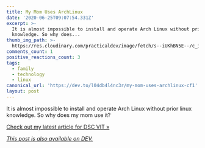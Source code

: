 ```yaml
---
title: My Mom Uses ArchLinux
date: '2020-06-25T09:07:54.331Z'
excerpt: >-
  It is almost impossible to install and operate Arch Linux without prior linux
  knowledge. So why does...
thumb_img_path: >-
  https://res.cloudinary.com/practicaldev/image/fetch/s--iUKhBN5E--/c_imagga_scale,f_auto,fl_progressive,h_420,q_auto,w_1000/https://dev-to-uploads.s3.amazonaws.com/i/lt4ye6h77rmmm8xeffvv.png
comments_count: 1
positive_reactions_count: 3
tags:
  - family
  - technology
  - linux
canonical_url: 'https://dev.to/l04db4l4nc3r/my-mom-uses-archlinux-cf1'
layout: post
---
```



It is almost impossible to install and operate Arch Linux without prior linux knowledge. So why does my mom use it?

[Check out my latest article for DSC VIT »](https://medium.com/gdg-vit/my-mom-uses-archlinux-e678f29b0df7?source=rss----7ebddf9721d---4)

*[This post is also available on DEV.](https://dev.to/l04db4l4nc3r/my-mom-uses-archlinux-cf1)*


<script>
const parent = document.getElementsByTagName('head')[0];
const script = document.createElement('script');
script.type = 'text/javascript';
script.src = 'https://cdnjs.cloudflare.com/ajax/libs/iframe-resizer/4.1.1/iframeResizer.min.js';
script.charset = 'utf-8';
script.onload = function() {
    window.iFrameResize({}, '.liquidTag');
};
parent.appendChild(script);
</script>    
